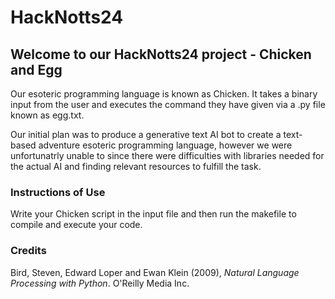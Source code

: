 # HackNotts24

## Welcome to our HackNotts24 project - Chicken and Egg

Our esoteric programming language is known as Chicken. It takes a binary input from the user and executes the command they have given via a .py file known as egg.txt.

Our initial plan was to produce a generative text AI bot to create a text-based adventure esoteric programming language, however we were unfortunatrly unable to since there were difficulties with libraries needed for the actual AI and finding relevant resources to fulfill the task.

### Instructions of Use

Write your Chicken script in the input file and then run the makefile to compile and execute your code.


### Credits
Bird, Steven, Edward Loper and Ewan Klein (2009), *Natural Language Processing with Python*. O'Reilly Media Inc.